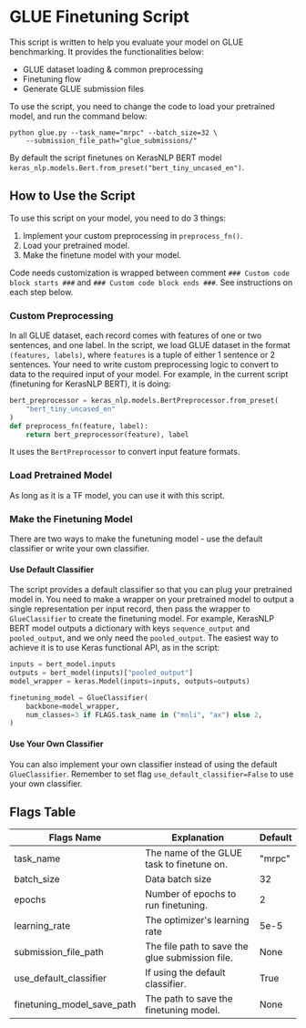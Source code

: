 # GLUE Finetuning Script

This script is written to help you evaluate your model on GLUE benchmarking.
It provides the functionalities below:

- GLUE dataset loading & common preprocessing
- Finetuning flow 
- Generate GLUE submission files

To use the script, you need to change the code to load your pretrained model,
and run the command below:
```shell
python glue.py --task_name="mrpc" --batch_size=32 \
    --submission_file_path="glue_submissions/"
```
By default the script finetunes on KerasNLP BERT model 
`keras_nlp.models.Bert.from_preset("bert_tiny_uncased_en")`.


## How to Use the Script

To use this script on your model, you need to do 3 things:

1. Implement your custom preprocessing in `preprocess_fn()`.
2. Load your pretrained model.
3. Make the finetune model with your model.

Code needs customization is wrapped between comment
`### Custom code block starts ###` and 
`### Custom code block ends ###`. See instructions on each step below.

### Custom Preprocessing

In all GLUE dataset, each record comes with features of one or two sentences, 
and one label. In the script, we load GLUE dataset in the format 
`(features, labels)`,  where `features` is a tuple of either 1 sentence or 2
sentences. Your need to write custom preprocessing logic to convert to data
to the required input of your model. For example, in the current script 
(finetuning for KerasNLP BERT), it is doing:

```python
bert_preprocessor = keras_nlp.models.BertPreprocessor.from_preset(
    "bert_tiny_uncased_en"
)
def preprocess_fn(feature, label):
    return bert_preprocessor(feature), label
```
It uses the `BertPreprocessor` to convert input feature formats.

### Load Pretrained Model

As long as it is a TF model, you can use it with this script. 

### Make the Finetuning Model

There are two ways to make the funetuning model - use the default classifier or 
write your own classifier. 

#### Use Default Classifier

The script provides a default classifier so that you can plug your pretrained 
model in. You need to make a wrapper on your pretrained model to output a single 
representation per input record, then pass the wrapper to `GlueClassifier` to 
create the finetuning model. For example, KerasNLP BERT model outputs a 
dictionary with keys `sequence_output` and `pooled_output`, and we only need 
the `pooled_output`. The easiest way to achieve it is to use Keras 
functional API, as in the script:

```python
inputs = bert_model.inputs
outputs = bert_model(inputs)["pooled_output"]
model_wrapper = keras.Model(inputs=inputs, outputs=outputs)

finetuning_model = GlueClassifier(
    backbone=model_wrapper,
    num_classes=3 if FLAGS.task_name in ("mnli", "ax") else 2,
)
```

#### Use Your Own Classifier

You can also implement your own classifier instead of 
using the default `GlueClassifier`. Remember to set flag 
`use_default_classifier=False` to use your own classifier.

## Flags Table

| Flags Name                 	| Explanation                                     	| Default 	|
|----------------------------	|-------------------------------------------------	|---------	|
| task_name                  	| The name of the GLUE task to finetune on.       	| "mrpc"  	|
| batch_size                 	| Data batch size                                 	| 32      	|
| epochs                     	| Number of epochs to run finetuning.             	| 2       	|
| learning_rate              	| The optimizer's learning rate                   	| 5e-5    	|
| submission_file_path       	| The file path to save the glue submission file. 	| None    	|
| use_default_classifier     	| If using the default classifier.                	| True    	|
| finetuning_model_save_path 	| The path to save the finetuning model.          	| None    	|
